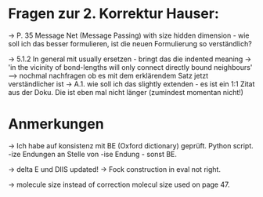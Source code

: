 # Fragen zur 2. Korrektur Hauser: 
-> P. 35 Message Net (Message Passing) with size hidden dimension - wie soll ich das besser formulieren, ist die neuen Formulierung so verständlich? 

-> 5.1.2 In general mit usually ersetzen - bringt das die indented meaning
-> 'in the vicinity of bond-lengths will only connect directly bound neighbours' --> nochmal nachfragen ob es mit dem erklärendem Satz jetzt verständlicher ist 
-> A.1. wie soll ich das slightly extenden - es ist ein 1:1 Zitat aus der Doku. Die ist eben mal nicht länger (zumindest momentan nicht!)

# Anmerkungen
-> Ich habe auf konsistenz mit BE (Oxford dictionary) geprüft. Python script. -ize Endungen an Stelle von -ise Endung - sonst BE. 

-> delta E und DIIS updated! -> Fock construction in eval not right. 

-> molecule size instead of correction molecul size used on page 47. 

